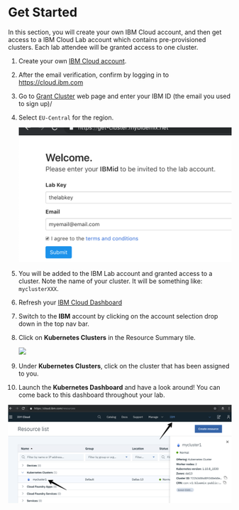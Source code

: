 # Get Started
In this section, you will create your own IBM Cloud account, and then get access to a IBM Cloud Lab account which contains pre-provisioned clusters. Each lab attendee will be granted access to one cluster.

1. Create your own [IBM Cloud account](https://cloud.ibm.com/registration/?cm_mmc=Email_Events-_-Developer_Innovation-_-WW_WW-_-yla\CodeThinkGov-IBMUSFederalTechnologyEvent\Mar2019\unknown\naeastdevadvgrp\unknown\unknown\unknown\artificial-intelligence\blockchain\blockchain\containers\devops\microservices\&cm_mmca1=000019RS&cm_mmca2=10004805&cm_mmca3=M99938765&cvosrc=email.Events.M99938765&cvo_campaign=000019RS).
2. After the email verification, confirm by logging in to https://cloud.ibm.com
3. Go to [Grant Cluster](https://grant-cluster-kubecon.mybluemix.net/) web page and enter your IBM ID (the email you used to sign up)/
4. Select `EU-Central` for the region.

    ![](README_images/get-cluster.png)

5. You will be added to the IBM Lab account and granted access to a cluster. Note the name of your cluster. It will be something like: `myclusterXXX`.
6. Refresh your [IBM Cloud Dashboard](https://cloud.ibm.com)
7. Switch to the **IBM** account by clicking on the account selection drop down in the top nav bar.
8. Click on **Kubernetes Clusters** in the Resource Summary tile.

    ![](../README_images/kubernetesResources.png)

9. Under **Kubernetes Clusters**, click on the cluster that has been assigned to you.
10. Launch the **Kubernetes Dashboard** and have a look around! You can come back to this dashboard throughout your lab.

![](README_images/dashboard.png)

